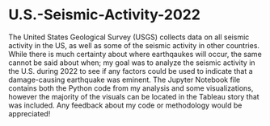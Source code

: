 # U.S.-Seismic-Activity-2022
The United States Geological Survey (USGS) collects data on all seismic activity in the US, as well as some of the seismic activity in other countries. While there is much certainty about where earthqaukes will occur, the same cannot be said about when; my goal was to analyze the seismic activity in the U.S. during 2022 to see if any factors could be used to indicate that a damage-causing earthquake was eminent. The Jupyter Notebook file contains both the Python code from my analysis and some visualizations, however the majority of the visuals can be located in the Tableau story that was included. Any feedback about my code or methodology would be appreciated!
